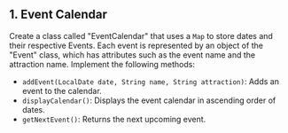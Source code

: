 ## 1. Event Calendar

Create a class called "EventCalendar" that uses a `Map` to store dates and their respective Events. Each event is represented by an object of the "Event" class, which has attributes such as the event name and the attraction name. Implement the following methods:

- `addEvent(LocalDate date, String name, String attraction)`: Adds an event to the calendar.
- `displayCalendar()`: Displays the event calendar in ascending order of dates.
- `getNextEvent()`: Returns the next upcoming event.